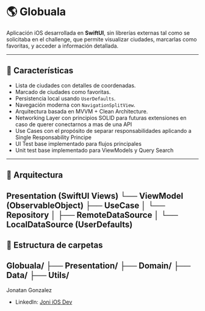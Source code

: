 # 🌎 Globuala

Aplicación iOS desarrollada en **SwiftUI**, sin librerías externas tal como se solicitaba en el challenge, que permite visualizar ciudades, marcarlas como favoritas, y acceder a información detallada.

---

## 📱 Características

- Lista de ciudades con detalles de coordenadas.
- Marcado de ciudades como favoritas.
- Persistencia local usando `UserDefaults`.
- Navegación moderna con `NavigationSplitView`.
- Arquitectura basada en MVVM + Clean Architecture.
- Networking Layer con principios SOLID para futuras extensiones en caso de querer conectarnos a mas de una API
- Use Cases con el propósito de separar responsabilidades aplicando a Single Responsability Principe
- UI Test base implementado para flujos principales
- Unit test base implementado para ViewModels y Query Search


---

## 🧠 Arquitectura
Presentation (SwiftUI Views)
└── ViewModel (ObservableObject)
├── UseCase
│   └── Repository
│       ├── RemoteDataSource
│       └── LocalDataSource (UserDefaults)
---

## 📁 Estructura de carpetas
Globuala/
├── Presentation/
├── Domain/
├── Data/
├── Utils/
---

Jonatan Gonzalez
- LinkedIn: [Joni iOS Dev](https://www.linkedin.com/in/joni-iosdev/l)